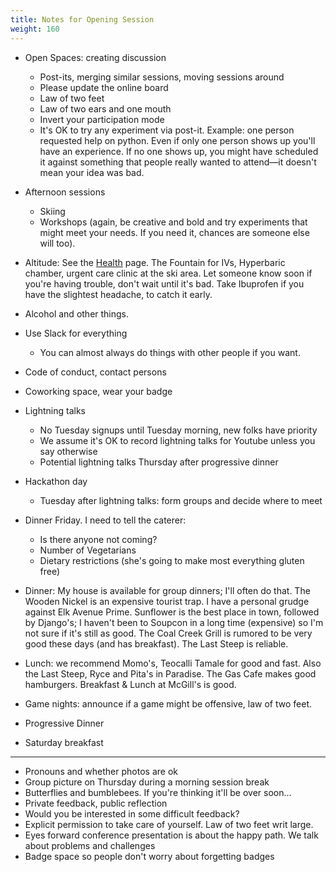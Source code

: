 ```yaml
---
title: Notes for Opening Session
weight: 160
---
```


- Open Spaces: creating discussion
  - Post-its, merging similar sessions, moving sessions around
  - Please update the online board
  - Law of two feet
  - Law of two ears and one mouth
  - Invert your participation mode
  - It's OK to try any experiment via post-it. Example: one person requested help on python.
    Even if only one person shows up you'll have an experience. If no one shows up,
    you might have scheduled it against something that people really
    wanted to attend&mdash;it doesn't mean your idea was bad.

- Afternoon sessions
  - Skiing
  - Workshops (again, be creative and bold and try experiments that might meet
    your needs. If you need it, chances are someone else will too).

- Altitude: See the <a href="/health">Health</a> page. The Fountain for IVs, Hyperbaric chamber, urgent care clinic at the ski area.
  Let someone know soon if you're having trouble, don't wait until it's bad. Take Ibuprofen
  if you have the slightest headache, to catch it early.

- Alcohol and other things.

- Use Slack for everything
  - You can almost always do things with other people if you want.

- Code of conduct, contact persons

- Coworking space, wear your badge

- Lightning talks
  - No Tuesday signups until Tuesday morning, new folks have priority
  - We assume it's OK to record lightning talks for Youtube unless you say otherwise
  - Potential lightning talks Thursday after progressive dinner

- Hackathon day
  - Tuesday after lightning talks: form groups and decide where to meet

- Dinner Friday. I need to tell the caterer:
  - Is there anyone not coming?
  - Number of Vegetarians
  - Dietary restrictions (she's going to make most everything gluten free)

- Dinner: My house is available for group dinners; I'll often do that. The
Wooden Nickel is an expensive tourist trap. I have a personal grudge against
Elk Avenue Prime. Sunflower is the best place in town, followed by Django's; I
haven't been to Soupcon in a long time (expensive) so I'm not sure if it's
still as good. The Coal Creek Grill is rumored to be very good these days (and
has breakfast). The Last Steep is reliable.

- Lunch: we recommend Momo's, Teocalli Tamale for good and fast. Also the Last
Steep, Ryce and Pita's in Paradise. The Gas Cafe makes good hamburgers.
Breakfast & Lunch at McGill's is good.

- Game nights: announce if a game might be offensive, law of two feet.

- Progressive Dinner

- Saturday breakfast

________________________________________

- Pronouns and whether photos are ok
- Group picture on Thursday during a morning session break
- Butterflies and bumblebees. If you're thinking it'll be over soon...
- Private feedback, public reflection
- Would you be interested in some difficult feedback?
- Explicit permission to take care of yourself. Law of two feet writ large.
- Eyes forward conference presentation is about the happy path. We talk about problems and challenges
- Badge space so people don't worry about forgetting badges
